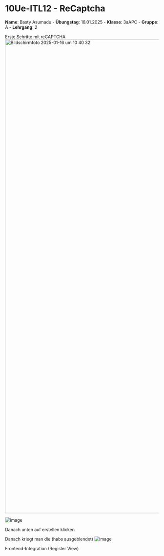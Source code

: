# 10Ue-ITL12 - ReCaptcha
**Name**: Basty Asumadu - **Übungstag**: 16.01.2025 - **Klasse**: 3aAPC - **Gruppe**: A - **Lehrgang**: 2

Erste Schritte mit reCAPTCHA
<img width="1552" alt="Bildschirmfoto 2025-01-16 um 10 40 32" src="https://github.com/user-attachments/assets/bd539160-980b-4fe4-a4b5-de27fb6ba5e0" />

![image](https://github.com/user-attachments/assets/d25dfb55-3b8b-470d-b410-dfc9c880a335)

Danach unten auf erstellen klicken

Danach kriegt man die (habs ausgeblendet)
![image](https://github.com/user-attachments/assets/0fab5612-a5e6-48fe-bd5e-c742ef305c88)

Frontend-Integration (Register View)
